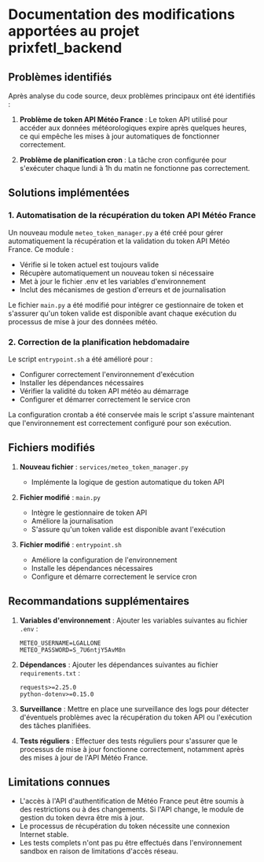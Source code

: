 # Documentation des modifications apportées au projet prixfetl_backend

## Problèmes identifiés

Après analyse du code source, deux problèmes principaux ont été identifiés :

1. **Problème de token API Météo France** : Le token API utilisé pour accéder aux données météorologiques expire après quelques heures, ce qui empêche les mises à jour automatiques de fonctionner correctement.

2. **Problème de planification cron** : La tâche cron configurée pour s'exécuter chaque lundi à 1h du matin ne fonctionne pas correctement.

## Solutions implémentées

### 1. Automatisation de la récupération du token API Météo France

Un nouveau module `meteo_token_manager.py` a été créé pour gérer automatiquement la récupération et la validation du token API Météo France. Ce module :

- Vérifie si le token actuel est toujours valide
- Récupère automatiquement un nouveau token si nécessaire
- Met à jour le fichier .env et les variables d'environnement
- Inclut des mécanismes de gestion d'erreurs et de journalisation

Le fichier `main.py` a été modifié pour intégrer ce gestionnaire de token et s'assurer qu'un token valide est disponible avant chaque exécution du processus de mise à jour des données météo.

### 2. Correction de la planification hebdomadaire

Le script `entrypoint.sh` a été amélioré pour :

- Configurer correctement l'environnement d'exécution
- Installer les dépendances nécessaires
- Vérifier la validité du token API météo au démarrage
- Configurer et démarrer correctement le service cron

La configuration crontab a été conservée mais le script s'assure maintenant que l'environnement est correctement configuré pour son exécution.

## Fichiers modifiés

1. **Nouveau fichier** : `services/meteo_token_manager.py`
   - Implémente la logique de gestion automatique du token API

2. **Fichier modifié** : `main.py`
   - Intègre le gestionnaire de token API
   - Améliore la journalisation
   - S'assure qu'un token valide est disponible avant l'exécution

3. **Fichier modifié** : `entrypoint.sh`
   - Améliore la configuration de l'environnement
   - Installe les dépendances nécessaires
   - Configure et démarre correctement le service cron

## Recommandations supplémentaires

1. **Variables d'environnement** : Ajouter les variables suivantes au fichier `.env` :
   ```
   METEO_USERNAME=LGALLONE
   METEO_PASSWORD=S_7U6ntjY5AvM8n
   ```

2. **Dépendances** : Ajouter les dépendances suivantes au fichier `requirements.txt` :
   ```
   requests>=2.25.0
   python-dotenv>=0.15.0
   ```

3. **Surveillance** : Mettre en place une surveillance des logs pour détecter d'éventuels problèmes avec la récupération du token API ou l'exécution des tâches planifiées.

4. **Tests réguliers** : Effectuer des tests réguliers pour s'assurer que le processus de mise à jour fonctionne correctement, notamment après des mises à jour de l'API Météo France.

## Limitations connues

- L'accès à l'API d'authentification de Météo France peut être soumis à des restrictions ou à des changements. Si l'API change, le module de gestion du token devra être mis à jour.
- Le processus de récupération du token nécessite une connexion Internet stable.
- Les tests complets n'ont pas pu être effectués dans l'environnement sandbox en raison de limitations d'accès réseau.
